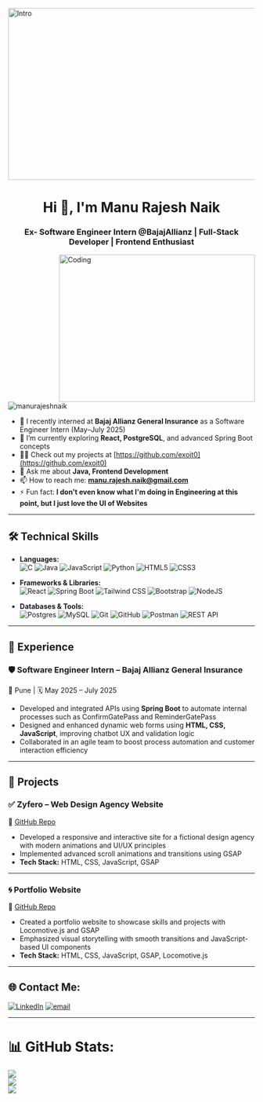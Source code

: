 <img alt="Intro" height="350" width="1080" src="https://i.pinimg.com/originals/c1/fc/9d/c1fc9d7f6ae08d56f2b84e81799790a5.gif">

<h1 align="center">Hi 🤘, I'm Manu Rajesh Naik</h1>
<h3 align="center">Ex- Software Engineer Intern @BajajAllianz | Full-Stack Developer | Frontend Enthusiast</h3>

<img align="right" alt="Coding" height="300" width="400" src="https://i.pinimg.com/originals/42/b4/22/42b4229a9ec3145edaa895b2415dd720.gif">

<p align="left">
  <img src="https://komarev.com/ghpvc/?username=manurajeshnaik&label=Profile%20views&color=0e75b6&style=flat" alt="manurajeshnaik" />
</p>

- 🔭 I recently interned at **Bajaj Allianz General Insurance** as a Software Engineer Intern (May–July 2025)
- 🌱 I’m currently exploring **React, PostgreSQL**, and advanced Spring Boot concepts
- 👨‍💻 Check out my projects at [https://github.com/exoit0](https://github.com/exoit0)
- 💬 Ask me about **Java, Frontend Development**
- 📫 How to reach me: **manu.rajesh.naik@gmail.com**
- ⚡ Fun fact: **I don't even know what I'm doing in Engineering at this point, but I just love the UI of Websites**

---

## 🛠️ Technical Skills

- **Languages:**  
  ![C](https://img.shields.io/badge/c-%2300599C.svg?style=for-the-badge&logo=c&logoColor=white)  ![Java](https://img.shields.io/badge/java-%23ED8B00.svg?style=for-the-badge&logo=openjdk&logoColor=white)  ![JavaScript](https://img.shields.io/badge/javascript-%23323330.svg?style=for-the-badge&logo=javascript&logoColor=%23F7DF1E)  ![Python](https://img.shields.io/badge/python-3670A0?style=for-the-badge&logo=python&logoColor=ffdd54)  ![HTML5](https://img.shields.io/badge/html5-%23E34F26.svg?style=for-the-badge&logo=html5&logoColor=white)  ![CSS3](https://img.shields.io/badge/css3-%231572B6.svg?style=for-the-badge&logo=css3&logoColor=white)

- **Frameworks & Libraries:**  
  ![React](https://img.shields.io/badge/react-%2320232a.svg?style=for-the-badge&logo=react&logoColor=%2361DAFB) ![Spring Boot](https://img.shields.io/badge/springboot-%236DB33F.svg?style=for-the-badge&logo=springboot&logoColor=white)  ![Tailwind CSS](https://img.shields.io/badge/tailwindcss-%2338B2AC.svg?style=for-the-badge&logo=tailwind-css&logoColor=white)  ![Bootstrap](https://img.shields.io/badge/bootstrap-%238511FA.svg?style=for-the-badge&logo=bootstrap&logoColor=white)  ![NodeJS](https://img.shields.io/badge/node.js-6DA55F?style=for-the-badge&logo=node.js&logoColor=white)

- **Databases & Tools:**  
  ![Postgres](https://img.shields.io/badge/postgres-%23316192.svg?style=for-the-badge&logo=postgresql&logoColor=white)  ![MySQL](https://img.shields.io/badge/mysql-%23007ACC.svg?style=for-the-badge&logo=mysql&logoColor=white)  ![Git](https://img.shields.io/badge/git-%23F05033.svg?style=for-the-badge&logo=git&logoColor=white)  ![GitHub](https://img.shields.io/badge/github-%23121011.svg?style=for-the-badge&logo=github&logoColor=white)  ![Postman](https://img.shields.io/badge/postman-%23FF6C37.svg?style=for-the-badge&logo=postman&logoColor=white)  ![REST API](https://img.shields.io/badge/REST_API-0052CC?style=for-the-badge&logo=swagger&logoColor=white)
  

---

## 💼 Experience

### 🛡️ Software Engineer Intern – Bajaj Allianz General Insurance  
📍 Pune | 🗓️ May 2025 – July 2025  
- Developed and integrated APIs using **Spring Boot** to automate internal processes such as ConfirmGatePass and ReminderGatePass  
- Designed and enhanced dynamic web forms using **HTML, CSS, JavaScript**, improving chatbot UX and validation logic  
- Collaborated in an agile team to boost process automation and customer interaction efficiency

---

## 🚀 Projects

### ✅ Zyfero – Web Design Agency Website  
📍 [GitHub Repo](https://github.com/Exoit0/Zyfero)  
- Developed a responsive and interactive site for a fictional design agency with modern animations and UI/UX principles  
- Implemented advanced scroll animations and transitions using GSAP  
- **Tech Stack:** HTML, CSS, JavaScript, GSAP

---

### 🌀 Portfolio Website  
📍 [GitHub Repo](https://github.com/Exoit0/Portfolio-Website-Trial)  
- Created a portfolio website to showcase skills and projects with Locomotive.js and GSAP  
- Emphasized visual storytelling with smooth transitions and JavaScript-based UI components  
- **Tech Stack:** HTML, CSS, JavaScript, GSAP, Locomotive.js

---

## 🌐 Contact Me:
[![LinkedIn](https://img.shields.io/badge/LinkedIn-%230077B5.svg?logo=linkedin&logoColor=white)](https://linkedin.com/in/https://www.linkedin.com/in/manu-rajeshnaik/) [![email](https://img.shields.io/badge/Email-D14836?logo=gmail&logoColor=white)](mailto:manu.rajesh.naik@gmail.com)

---

# 📊 GitHub Stats:
![](https://github-readme-stats.vercel.app/api?username=exoit0&theme=dark&hide_border=false&include_all_commits=false&count_private=false)<br/>
![](https://nirzak-streak-stats.vercel.app/?user=exoit0&theme=dark&hide_border=false)<br/>
![](https://github-readme-stats.vercel.app/api/top-langs/?username=exoit0&theme=dark&hide_border=false&include_all_commits=false&count_private=false&layout=compact)
